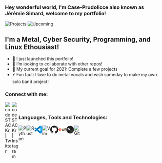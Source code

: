 ### Hey wonderful world, I'm Case-Prudolicce also known as Jérémie Simard, welcome to my portfolio!
![Projects](https://img.shields.io/badge/Projects-4-blue?style=flat-square&logo=github)
![Upcoming](https://img.shields.io/badge/Upcoming-3%3F-purple?style=flat-square&logo=github)

## I'm a Metal, Cyber Security, Programming, and Linux Ethousiast!

- 🔭 I just launched this portfolio!
- 👯 I’m looking to collaborate with other repos!
- 🥅 My current goal for 2021: Complete a few projects
- ⚡ Fun fact: I love to do metal vocals and wish someday to make my own solo band project!

### Connect with me:

[<img align="left" alt="codeSTACKr | Twitter" width="22px" src="https://cdn.jsdelivr.net/npm/simple-icons@v3/icons/twitter.svg" />][twitter]
[<img align="left" alt="codeSTACKr | Instagram" width="22px" src="https://cdn.jsdelivr.net/npm/simple-icons@v3/icons/instagram.svg" />][instagram]

<br />

### Languages, Tools and Technologies:
[<img align="left" alt="Python" width="26px" src="https://static-00.iconduck.com/assets.00/python-icon-512x509-pyuo2h5v.png" />](https://www.python.org/)
[<img align="left" alt="Rust" width="26px" src="https://www.rust-lang.org/static/images/rust-logo-blk.svg" />](https://www.rust-lang.org)
[<img align="left" alt="Visual Studio Code" width="26px" src="https://raw.githubusercontent.com/github/explore/80688e429a7d4ef2fca1e82350fe8e3517d3494d/topics/visual-studio-code/visual-studio-code.png" />](https://code.visualstudio.com/)
[<img align="left" alt="Vim" width="26px" src="https://static-00.iconduck.com/assets.00/vim-icon-511x512-qjunsl3m.png" />](https://www.vim.org/)
[<img align="left" alt="GitHub" width="26px" src="https://raw.githubusercontent.com/github/explore/78df643247d429f6cc873026c0622819ad797942/topics/github/github.png" />](https://github.com/case-prudolicce)
[<img align="left" alt="Git" width="26px" src="https://raw.githubusercontent.com/github/explore/80688e429a7d4ef2fca1e82350fe8e3517d3494d/topics/git/git.png" />](https://github.com/case-prudolicce)
[<img align="left" alt="Terminal" width="26px" src="https://raw.githubusercontent.com/github/explore/80688e429a7d4ef2fca1e82350fe8e3517d3494d/topics/terminal/terminal.png" />](https://github.com/alacritty/alacritty)
[<img align="left" alt="Git" width="26px" src="https://static-00.iconduck.com/assets.00/linux-icon-439x512-rnhe78x0.png" />](https://www.linux.org/)
<br />
<br />

[twitter]: https://twitter.com/case_prudolicce
[instagram]: https://www.instagram.com/case_prudolicce/
